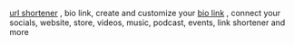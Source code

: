 <a href="https://tt.gt">url shortener</a> , bio link, create and customize your <a href="https://tt.gt">bio link</a> , connect your socials, website, store, videos, music, podcast, events, link shortener and more
